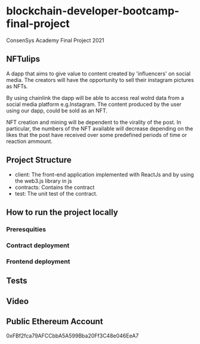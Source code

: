 # blockchain-developer-bootcamp-final-project

ConsenSys Academy Final Project 2021

## NFTulips

A dapp that aims to give value to content created by 'influencers' on social media. The creators will have the opportunity to sell their instagram pictures as NFTs.

By using chainlink the dapp will be able to access real wolrd data from a social media platform e.g.Instagram. The content produced by the user using our dapp, could be sold as an NFT. 

NFT creation and mining will be dependent to the virality of the post. In particular, the numbers of the NFT available will decrease depending on the likes that the post have received over some predefined periods of time or reaction ammount.

## Project Structure
* client: The front-end application implemented with ReactJs and by using the web3.js library in js
* contracts: Contains the contract
* test: The unit test of the contract.

## How to run the project locally

### Preresquities

### Contract deployment

### Frontend deployment

## Tests

## Video


## Public Ethereum Account
0xFBf2fca79AFCCbbA5A599Bba20Ff3C48e046EeA7